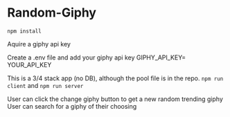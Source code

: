 # Random-Giphy

`npm install`

Aquire a giphy api key

Create a .env file and add your giphy api key
GIPHY_API_KEY= YOUR_API_KEY


This is a 3/4 stack app (no DB), although the pool file is in the repo.
`npm run client` and `npm run server`

User can click the change giphy button to get a new random trending giphy
User can search for a giphy of their choosing 




